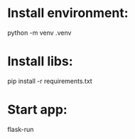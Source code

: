 # Install environment:
python -m venv .venv

# Install libs:
pip install -r requirements.txt

# Start app:
flask-run
